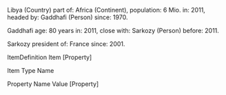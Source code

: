 

Libya (Country)
  part of: Africa (Continent),
  population: 6 Mio. in: 2011,
  headed by: Gaddhafi (Person) since: 1970.
  
Gaddhafi
  age: 80 years in: 2011,
  close with: Sarkozy (Person) before: 2011.
  
Sarkozy
  president of: France since: 2001.
	
ItemDefinition
	Item
	[Property]

Item
	Type
	Name

Property
	Name
	Value
	[Property]